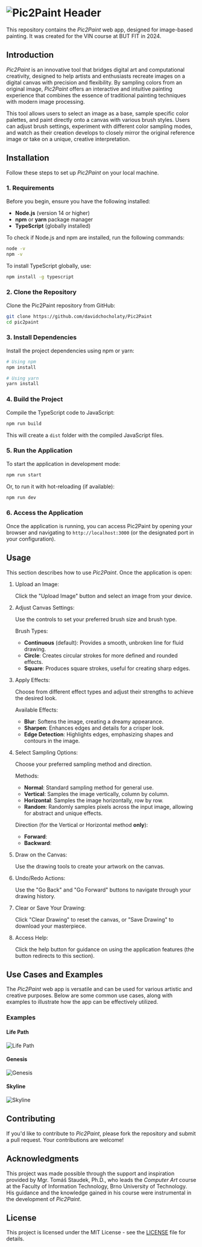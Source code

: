 # ![Pic2Paint Header](header.png)
This repository contains the *Pic2Paint* web app, designed for image-based painting. It was created for the VIN course at BUT FIT in 2024.

## Introduction

*Pic2Paint* is an innovative tool that bridges digital art and computational creativity, designed to help artists and enthusiasts recreate images on a digital canvas with precision and flexibility. By sampling colors from an original image, *Pic2Paint* offers an interactive and intuitive painting experience that combines the essence of traditional painting techniques with modern image processing.

This tool allows users to select an image as a base, sample specific color palettes, and paint directly onto a canvas with various brush styles. Users can adjust brush settings, experiment with different color sampling modes, and watch as their creation develops to closely mirror the original reference image or take on a unique, creative interpretation.

## Installation

Follow these steps to set up *Pic2Paint* on your local machine.

### 1. Requirements

Before you begin, ensure you have the following installed:

- **Node.js** (version 14 or higher)
- **npm** or **yarn** package manager
- **TypeScript** (globally installed)

To check if Node.js and npm are installed, run the following commands:

```bash
node -v
npm -v
```

To install TypeScript globally, use:

```bash
npm install -g typescript
```

### 2. Clone the Repository

Clone the Pic2Paint repository from GitHub:

```bash
git clone https://github.com/davidchocholaty/Pic2Paint
cd pic2paint
```

### 3. Install Dependencies

Install the project dependencies using npm or yarn:

```bash
# Using npm
npm install

# Using yarn
yarn install
```

### 4. Build the Project

Compile the TypeScript code to JavaScript:

```bash
npm run build
```

This will create a ```dist``` folder with the compiled JavaScript files.

### 5. Run the Application

To start the application in development mode:

```bash
npm run start
```

Or, to run it with hot-reloading (if available):

```bash
npm run dev
```

### 6. Access the Application
Once the application is running, you can access Pic2Paint by opening your browser and navigating to ```http://localhost:3000``` (or the designated port in your configuration).

## Usage

This section describes how to use *Pic2Paint*. Once the application is open:

1. Upload an Image:

    Click the "Upload Image" button and select an image from your device.

2. Adjust Canvas Settings:

    Use the controls to set your preferred brush size and brush type.

    Brush Types:
    - **Continuous** (default): Provides a smooth, unbroken line for fluid drawing.
    - **Circle**: Creates circular strokes for more defined and rounded effects.
    - **Square**: Produces square strokes, useful for creating sharp edges.


3. Apply Effects:

    Choose from different effect types and adjust their strengths to achieve the desired look.

    Available Effects:
    - **Blur**: Softens the image, creating a dreamy appearance.
    - **Sharpen**: Enhances edges and details for a crisper look.
    - **Edge Detection**: Highlights edges, emphasizing shapes and contours in the image.

4. Select Sampling Options:

    Choose your preferred sampling method and direction.

    Methods:
    - **Normal**: Standard sampling method for general use.
    - **Vertical**: Samples the image vertically, column by column.
    - **Horizontal**: Samples the image horizontally, row by row.
    - **Random**: Randomly samples pixels across the input image, allowing for abstract and unique effects.

    Direction (for the Vertical or Horizontal method **only**):
    - **Forward**:
    - **Backward**:

5. Draw on the Canvas:

    Use the drawing tools to create your artwork on the canvas.

6. Undo/Redo Actions:

    Use the "Go Back" and "Go Forward" buttons to navigate through your drawing history.

7. Clear or Save Your Drawing:

    Click "Clear Drawing" to reset the canvas, or "Save Drawing" to download your masterpiece.

8. Access Help:

    Click the help button for guidance on using the application features (the button redirects to this section).

## Use Cases and Examples

The *Pic2Paint* web app is versatile and can be used for various artistic and creative purposes. Below are some common use cases, along with examples to illustrate how the app can be effectively utilized.

### Examples

#### Life Path
![Life Path](life_path.png)

#### Genesis
![Genesis](genesis.png)

#### Skyline
![Skyline](skyline.png)

## Contributing
If you'd like to contribute to *Pic2Paint*, please fork the repository and submit a pull request. Your contributions are welcome!

## Acknowledgments
This project was made possible through the support and inspiration provided by Mgr. Tomáš Staudek, Ph.D., who leads the *Computer Art* course at the Faculty of Information Technology, Brno University of Technology. His guidance and the knowledge gained in his course were instrumental in the development of *Pic2Paint*.

## License
This project is licensed under the MIT License - see the [LICENSE](LICENSE) file for details.
